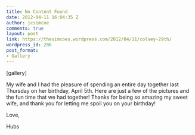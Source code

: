 ```yaml
---
title: No Content Found
date: 2012-04-11 16:04:35 Z
author: jcsimcoe
comments: true
layout: post
link: https://thesimcoes.wordpress.com/2012/04/11/colsey-29th/
wordpress_id: 286
post_format:
- Gallery
---
```


[gallery]


My wife and I had the pleasure of spending an entire day together last Thursday on her birthday, April 5th. Here are just a few of the pictures and the fun time that we had together! Thanks for being so amazing my sweet wife, and thank you for letting me spoil you on your birthday!




Love,




Hubs
